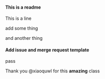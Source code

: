 #### This is a readme

This is a line

add some thing

and another thing

#### Add issue and merge request template

pass

Thank you @xiaoquwl for this **amazing** class
